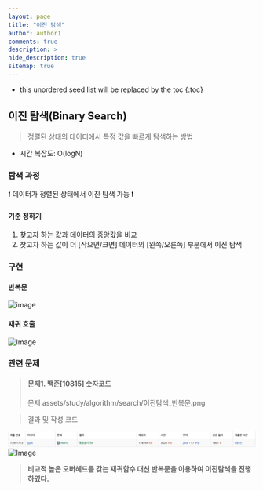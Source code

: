 ```yaml
---
layout: page
title: "이진 탐색"
author: author1
comments: true
description: >
hide_description: true
sitemap: true
---
```


* this unordered seed list will be replaced by the toc
{:toc}

## 이진 탐색(Binary Search)
> 정렬된 상태의 데이터에서 특정 값을 빠르게 탐색하는 방법

- 시간 복잡도: O(logN)

### 탐색 과정
❗️ 데이터가 정렬된 상태에서 이진 탐색 가능 ❗️

#### 기준 정하기
1. 찾고자 하는 값과 데이터의 중앙값을 비교
2. 찾고자 하는 값이 더 [작으면/크면] 데이터의 [왼쪽/오른쪽] 부분에서 이진 탐색

### 구현 
#### 반복문

![image](/assets/study/알고리즘/탐색/이진탐색_반복문.png)

#### 재귀 호출

![Image](/assets/study/algorithm/search/이진탐색_재귀호출.png)

### 관련 문제
> #### 문제1. 백준[10815] 숫자코드
> 문제 
assets/study/algorithm/search/이진탐색_반복문.png

> 결과 및 작성 코드

![Image](/assets/study/algorithm/search/BJ10815_이진탐색2.png)
![Image](/assets/study/algorithm/search/BJ10815_이진탐색1.png)

> **비교적 높은 오버헤드를 갖는 재귀함수 대신 반복문을 이용하여 이진탐색을 진행하였다.**




